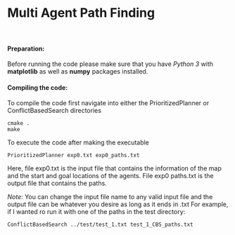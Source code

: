 # Multi Agent Path Finding
&nbsp;

#### Preparation:
Before running the code please make sure that you have *Python 3* with **matplotlib** as well as **numpy** packages installed.
&nbsp;

#### Compiling the code:
To compile the code first navigate into either the PrioritizedPlanner or ConflictBasedSearch directories
```linux
cmake .
make
```
To execute the code after making the executable
```linux
PrioritizedPlanner exp0.txt exp0_paths.txt
```
Here, file exp0.txt is the input file that contains the information of the map and the
start and goal locations of the agents. File exp0 paths.txt is the output file that
contains the paths.

*Note*: You can change the input file name to any valid input file and the output file can be whatever you desire as long as it ends in .txt
For example, if I wanted ro run it with one of the paths in the test directory:
```linux
ConflictBasedSearch ../test/test_1.txt test_1_CBS_paths.txt
```

&nbsp;
